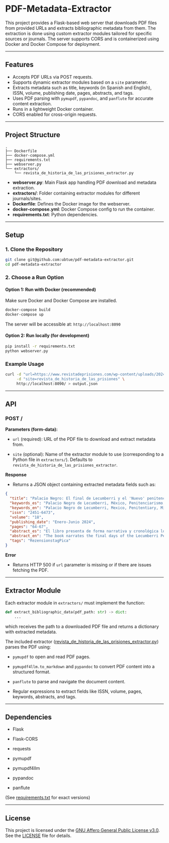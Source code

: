# PDF-Metadata-Extractor

This project provides a Flask-based web server that downloads PDF files from provided URLs and extracts bibliographic metadata from them. The extraction is done using custom extractor modules tailored for specific sources or journals. The server supports CORS and is containerized using Docker and Docker Compose for deployment.

---

## Features

- Accepts PDF URLs via POST requests.
- Supports dynamic extractor modules based on a `site` parameter.
- Extracts metadata such as title, keywords (in Spanish and English), ISSN, volume, publishing date, pages, abstracts, and tags.
- Uses PDF parsing with `pymupdf`, `pypandoc`, and `panflute` for accurate content extraction.
- Runs in a lightweight Docker container.
- CORS enabled for cross-origin requests.

---

## Project Structure

```plaintext
.
├── Dockerfile
├── docker-compose.yml
├── requirements.txt
├── webserver.py
└── extractors/
    └── revista_de_historia_de_las_prisiones_extractor.py
```


- **webserver.py**: Main Flask app handling PDF download and metadata extraction.
- **extractors/**: Folder containing extractor modules for different journals/sites.
- **Dockerfile**: Defines the Docker image for the webserver.
- **docker-compose.yml**: Docker Compose config to run the container.
- **requirements.txt**: Python dependencies.

---

## Setup

### 1. Clone the Repository

```bash
git clone git@github.com:ubtue/pdf-metadata-extractor.git
cd pdf-metadata-extractor
```

### 2. Choose a Run Option
#### Option 1: Run with Docker (recommended)

Make sure Docker and Docker Compose are installed.

```bash
docker-compose build
docker-compose up
```

The server will be accessible at: `http://localhost:8090`

#### Option 2: Run locally (for development)

```bash
pip install -r requirements.txt
python webserver.py
```

### Example Usage

```bash
curl -d "url=https://www.revistadeprisiones.com/wp-content/uploads/2024/06/064-067-RHP-18-Enero-Junio-2024.pdf" \
     -d "site=revista_de_historia_de_las_prisiones" \
     http://localhost:8090/ > output.json
```

---

## API
### POST /
**Parameters (form-data):**

* `url` (required): URL of the PDF file to download and extract metadata from.

* `site` (optional): Name of the extractor module to use (corresponding to a Python file in `extractors/`). Defaults to `revista_de_historia_de_las_prisiones_extractor`.

**Response**

* Returns a JSON object containing extracted metadata fields such as:

```json
{
  "title": "Palacio Negro: El final de Lecumberri y el 'Nuevo' penitenciarismo mexicano, 1971–1976",
  "keywords_es": "Palacio Negro de Lecumberri, México, Penitenciarismo, Ley de Normas Mínimas",
  "keywords_en": "Palacio Negro de Lecumberri, Mexico, Penitentiary, Minimum Standards Law",
  "issn": "2451-6473",
  "volume": "18",
  "publishing_date": "Enero-Junio 2024",
  "pages": "64-67",
  "abstract_es": "El libro presenta de forma narrativa y cronológica los últimos días de la Penitenciaría de Lecumberri.",
  "abstract_en": "The book narrates the final days of the Lecumberri Penitentiary and reforms attempted in the 1970s.",
  "tags": "RezensionstagPica"
}
```

**Error**

* Returns HTTP 500 if `url` parameter is missing or if there are issues fetching the PDF.

---

## Extractor Module

Each extractor module in `extractors/` must implement the function:

```python
def extract_bibliographic_data(pdf_path: str) -> dict:
    ...
```

which receives the path to a downloaded PDF file and returns a dictionary with extracted metadata.

The included extractor ([revista_de_historia_de_las_prisiones_extractor.py](./extractors/revista_de_historia_de_las_prisiones_extractor.py)) parses the PDF using:

* `pymupdf` to open and read PDF pages.

* `pymupdf4llm.to_markdown` and `pypandoc` to convert PDF content into a structured format.

* `panflute` to parse and navigate the document content.

* Regular expressions to extract fields like ISSN, volume, pages, keywords, abstracts, and tags.

---

## Dependencies

* Flask

* Flask-CORS

* requests

* pymupdf

* pymupdf4llm

* pypandoc

* panflute

(See [requirements.txt](./requirements.txt) for exact versions)

---

## License

This project is licensed under the [GNU Affero General Public License v3.0](https://www.gnu.org/licenses/agpl-3.0.html).  
See the [LICENSE](./LICENSE) file for details.